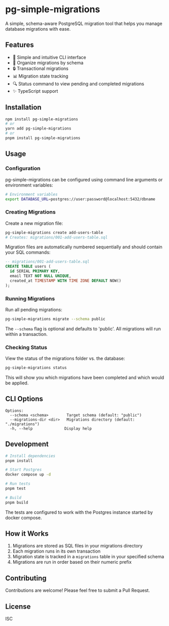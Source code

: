 # pg-simple-migrations

A simple, schema-aware PostgreSQL migration tool that helps you manage database migrations with ease.

## Features

- 🚀 Simple and intuitive CLI interface
- 📁 Organize migrations by schema
- 🔒 Transactional migrations
- 📊 Migration state tracking
- 🔍 Status command to view pending and completed migrations
- ✨ TypeScript support

## Installation

```bash
npm install pg-simple-migrations
# or
yarn add pg-simple-migrations
# or
pnpm install pg-simple-migrations
```

## Usage

### Configuration

pg-simple-migrations can be configured using command line arguments or environment variables:

```bash
# Environment variables
export DATABASE_URL=postgres://user:password@localhost:5432/dbname
```

### Creating Migrations

Create a new migration file:

```bash
pg-simple-migrations create add-users-table
# Creates: migrations/001-add-users-table.sql
```

Migration files are automatically numbered sequentially and should contain your SQL commands:

```sql
-- migrations/001-add-users-table.sql
CREATE TABLE users (
  id SERIAL PRIMARY KEY,
  email TEXT NOT NULL UNIQUE,
  created_at TIMESTAMP WITH TIME ZONE DEFAULT NOW()
);
```

### Running Migrations

Run all pending migrations:

```bash
pg-simple-migrations migrate --schema public
```

The `--schema` flag is optional and defaults to 'public'. All migrations will run within a transaction.

### Checking Status

View the status of the migrations folder vs. the database:

```bash
pg-simple-migrations status
```

This will show you which migrations have been completed and which would be applied.

## CLI Options

```
Options:
  --schema <schema>        Target schema (default: "public")
  --migrations-dir <dir>   Migrations directory (default: "./migrations")
  -h, --help              Display help
```

## Development

```bash
# Install dependencies
pnpm install

# Start Postgres
docker compose up -d

# Run tests
pnpm test

# Build
pnpm build
```

The tests are configured to work with the Postgres instance started by docker compose.

## How it Works

1. Migrations are stored as SQL files in your migrations directory
2. Each migration runs in its own transaction
3. Migration state is tracked in a `migrations` table in your specified schema
4. Migrations are run in order based on their numeric prefix

## Contributing

Contributions are welcome! Please feel free to submit a Pull Request.

## License

ISC
